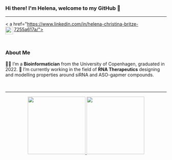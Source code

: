 ### Hi there! I'm Helena, welcome to my GitHub 👋

<hr />

< a href="https://www.linkedin.com/in/helena-christina-britze-7255a617a/">
  <img align="left" width="24px" src="https://cdn.jsdelivr.net/npm/simple-icons@v3/icons/linkedin.svg"  />

<br/>

### About Me
👩‍💻 I’m a **Bioinformatician** from the University of Copenhagen, graduated in 2022. 
🧬 I’m currently working in the field of **RNA Therapeutics** designing and modelling properties around siRNA and ASO-gapmer compounds.

<br/>
<hr />

<div align="center">
  <a href="https://github.com/hbritze">
  <img height="180em" src="https://github-readme-stats.vercel.app/api?username=hbritze&show_icons=true&theme=gradient&include_all_commits=true&count_private=true"/>
  <img height="180em" src="https://github-readme-stats.vercel.app/api/top-langs/?username=hbritze&layout=compact&langs_count=7&theme=gradient"/>
</div>
